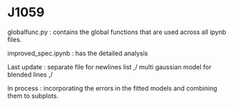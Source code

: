 # J1059

globalfunc.py : contains the global functions that are used across all ipynb files.

improved_spec.ipynb : has the detailed analysis

Last update : separate file for newlines list ,/ multi gaussian model for blended lines ,/

In process : incorporating the errors in the fitted models and combining them to subplots.
              

